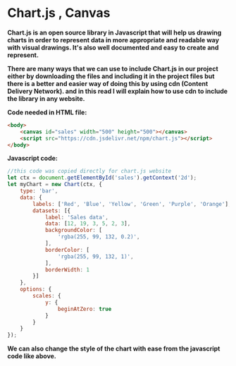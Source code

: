 # Chart.js , Canvas

**Chart.js is an open source library in Javascript that will help us drawing charts in order to represent data in more appropriate and readable way with visual drawings. It's also well documented and easy to create and represent.**

**There are many ways that we can use to include Chart.js in our project either by downloading the files and including it in the project files but there is a better and easier way of doing this by using cdn (Content Delivery Network). and in this read I will explain how to use cdn to include the library in any website.**

**Code needed in HTML file:**

```html
<body>
    <canvas id="sales" width="500" height="500"></canvas>
    <script src="https://cdn.jsdelivr.net/npm/chart.js"></script>
</body>

```

**Javascript code:**

```javascript
//this code was copied directly for chart.js website
let ctx = document.getElementById('sales').getContext('2d');
let myChart = new Chart(ctx, {
    type: 'bar',
    data: {
        labels: ['Red', 'Blue', 'Yellow', 'Green', 'Purple', 'Orange'],
        datasets: [{
            label: 'Sales data',
            data: [12, 19, 3, 5, 2, 3],
            backgroundColor: [
                'rgba(255, 99, 132, 0.2)',
            ],
            borderColor: [
                'rgba(255, 99, 132, 1)',
            ],
            borderWidth: 1
        }]
    },
    options: {
        scales: {
            y: {
                beginAtZero: true
            }
        }
    }
});

```
**We can also change the style of the chart with ease from the javascript code like above.** 